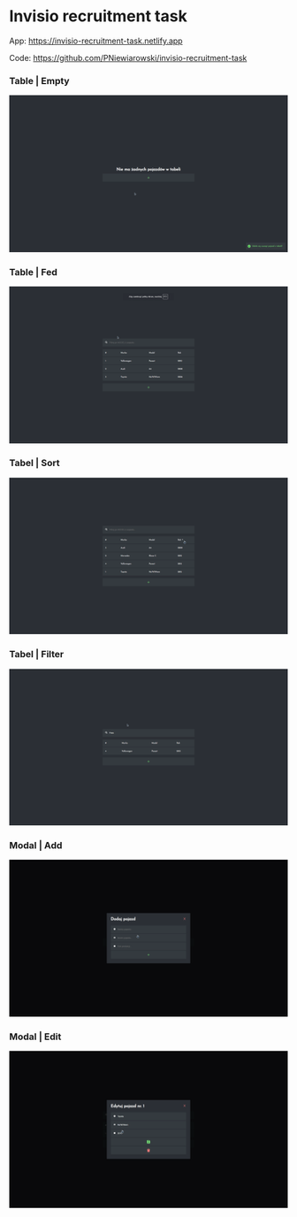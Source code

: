 # Invisio recruitment task

App: https://invisio-recruitment-task.netlify.app

Code: https://github.com/PNiewiarowski/invisio-recruitment-task

### Table | Empty
![Empty table](screenshots/empty.png)

### Table | Fed
![Fed table](screenshots/fed.png)

### Tabel | Sort
![Sorted table](screenshots/sort_by_year.png)

### Tabel | Filter
![Table pofiltrowana](screenshots/filter_by_model.png)

### Modal | Add
![Add modal](screenshots/add_modal.png)

### Modal | Edit
![Edit modal](screenshots/edit_modal.png)
